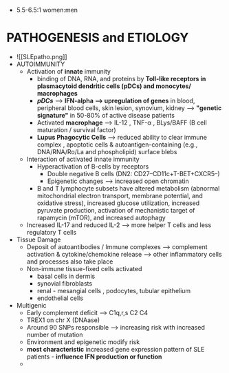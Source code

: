 - 5.5-6.5:1 women:men
# PATHOGENESIS and ETIOLOGY 
- ![[SLEpatho.png]]
- AUTOIMMUNITY 
	- Activation of **innate** immunity 
		- binding of DNA, RNA, and proteins by **Toll-like receptors in plasmacytoid dendritic cells (pDCs) and monocytes/ macrophages** 
		- ***pDCs*** --> **IFN-alpha --> upregulation of genes** in blood, peripheral blood cells, skin lesion, synovium, kidney --> **"genetic signature"** in 50-80% of active disease patients 
		- Activated **macrophage** --> IL-12 , TNF-α , BLys/BAFF (B cell maturation / survival factor)
		- **Lupus Phagocytic Cells** --> reduced ability to clear immune complex , apoptotic cells & autoantigen-containing (e.g., DNA/RNA/Ro/La and phospholipid) surface blebs
	- Interaction of activated innate immunity 
		- Hyperactivation of B-cells by receptors 
			- Double negative B cells (DN2: CD27–CD11c+T-BET+CXCR5–)
			- Epigenetic changes --> increased open chromatin 
		- B and T lymphocyte subsets have altered metabolism (abnormal mitochondrial electron transport, membrane potential, and oxidative stress), increased glucose utilization, increased pyruvate production, activation of mechanistic target of rapamycin (mTOR), and increased autophagy 
	- Increased IL-17 and reduced IL-2 --> more helper T cells and less regulatory T cells 
 - Tissue Damage 
	 - Deposit of autoantibodies / Immune complexes --> complement activation & cytokine/chemokine release --> other inflammatory cells and processes also take place
	 - Non-immune tissue-fixed cells activated 
		 - basal cells in dermis 
		 - synovial fibroblasts 
		 - renal - mesangial cells , podocytes, tubular epithelium 
		 - endothelial cells 
- Multigenic 
	- Early complement deficit  --> C1q,r,s C2 C4 
	- TREX1 on chr X (DNAase)
	- Around 90 SNPs responsible --> increasing risk with increased number of mutation 
	- Environment and epigenetic modify risk 
	- **most characteristic** increased gene expression pattern of SLE patients - **influence IFN production or function** 
	- 